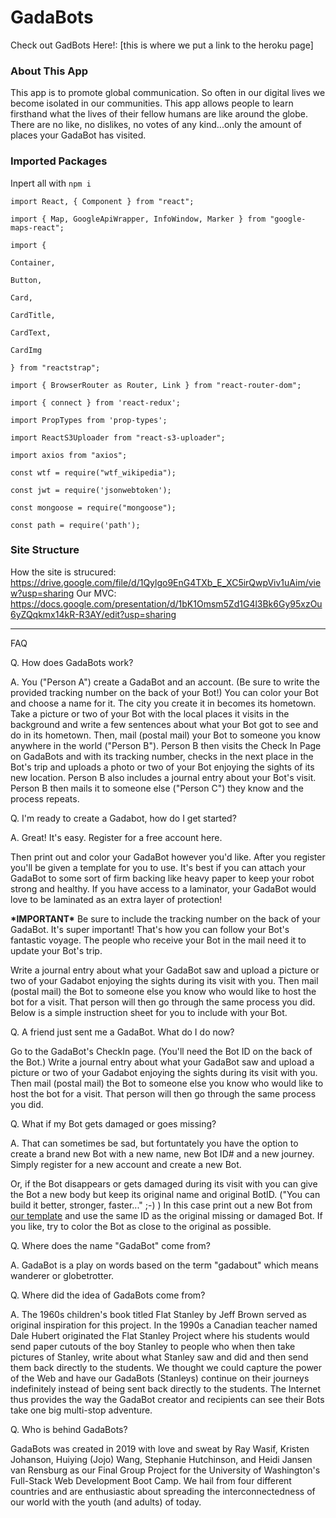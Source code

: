 # GadaBots

Check out GadBots Here!: [this is where we put a link to the heroku page]

### About This App

This app is to promote global communication. So often in our digital lives we become isolated in our communities. This app allows people to learn firsthand what the lives of their fellow humans are like around the globe. There are no like, no dislikes, no votes of any kind...only the amount of places your GadaBot has visited.

### Imported Packages

Inpert all with `npm i`

`import React, { Component } from "react";`

`import { Map, GoogleApiWrapper, InfoWindow, Marker } from "google-maps-react";`

`import {`

`Container,`

`Button,`

`Card,`

`CardTitle,`

`CardText,`

`CardImg`

`} from "reactstrap";`

`import { BrowserRouter as Router, Link } from "react-router-dom";`

`import { connect } from 'react-redux';`

`import PropTypes from 'prop-types';`

`import ReactS3Uploader from "react-s3-uploader";`

`import axios from "axios";`

`const wtf = require("wtf_wikipedia");`

`const jwt = require('jsonwebtoken');`

`const mongoose = require("mongoose");`

`const path = require('path');`

### Site Structure

How the site is strucured: https://drive.google.com/file/d/1Qylgo9EnG4TXb_E_XC5irQwpViv1uAim/view?usp=sharing
Our MVC: https://docs.google.com/presentation/d/1bK1Omsm5Zd1G4l3Bk6Gy95xzOu6yZQqkmx14kR-R3AY/edit?usp=sharing

---

FAQ

Q. How does GadaBots work?

A. You ("Person A") create a GadaBot and an account. (Be sure to write the provided tracking number on the back of your Bot!) You can color your Bot and choose a name for it. The city you create it in becomes its hometown. Take a picture or two of your Bot with the local places it visits in the background and write a few sentences about what your Bot got to see and do in its hometown. Then, mail (postal mail) your Bot to someone you know anywhere in the world ("Person B"). Person B then visits the Check In Page on GadaBots and with its tracking number, checks in the next place in the Bot's trip and uploads a photo or two of your Bot enjoying the sights of its new location. Person B also includes a journal entry about your Bot's visit. Person B then mails it to someone else ("Person C") they know and the process repeats.

Q. I'm ready to create a Gadabot, how do I get started?

A. Great! It's easy. Register for a free account here.

Then print out and color your GadaBot however you'd like. After you register you'll be given a template for you to use. It's best if you can attach your GadaBot to some sort of firm backing like heavy paper to keep your robot strong and healthy. If you have access to a laminator, your GadaBot would love to be laminated as an extra layer of protection!

**\***IMPORTANT**\*** Be sure to include the tracking number on the back of your GadaBot. It's super important! That's how you can follow your Bot's fantastic voyage. The people who receive your Bot in the mail need it to update your Bot's trip.

Write a journal entry about what your GadaBot saw and upload a picture or two of your Gadabot enjoying the sights during its visit with you. Then mail (postal mail) the Bot to someone else you know who would like to host the bot for a visit. That person will then go through the same process you did. Below is a simple instruction sheet for you to include with your Bot.

Q. A friend just sent me a GadaBot. What do I do now?

Go to the GadaBot's CheckIn page. (You'll need the Bot ID on the back of the Bot.) Write a journal entry about what your GadaBot saw and upload a picture or two of your Gadabot enjoying the sights during its visit with you. Then mail (postal mail) the Bot to someone else you know who would like to host the bot for a visit. That person will then go through the same process you did. 

Q. What if my Bot gets damaged or goes missing?

A. That can sometimes be sad, but fortuntately you have the option to create a brand new Bot with a new name, new Bot ID# and a new journey. Simply register for a new account and create a new Bot.

Or, if the Bot disappears or gets damaged during its visit with you can give the Bot a new body but keep its original name and original BotID. ("You can build it better, stronger, faster..." ;-) ) In this case print out a new Bot from [our template](client/public/images/GadaBotLine.svg) and use the same ID as the original missing or damaged Bot. If you like, try to color the Bot as close to the original as possible.

Q. Where does the name "GadaBot" come from?

A. GadaBot is a play on words based on the term "gadabout" which means wanderer or globetrotter.

Q. Where did the idea of GadaBots come from?

A. The 1960s children's book titled Flat Stanley by Jeff Brown served as original inspiration for this project. In the 1990s a Canadian teacher named Dale Hubert originated the Flat Stanley Project where his students would send paper cutouts of the boy Stanley to people who when then take pictures of Stanley, write about what Stanley saw and did and then send them back directly to the students. We thought we could capture the power of the Web and have our GadaBots (Stanleys) continue on their journeys indefinitely instead of being sent back directly to the students. The Internet thus provides the way the GadaBot creator and recipients can see their Bots take one big multi-stop adventure.

Q. Who is behind GadaBots?

GadaBots was created in 2019 with love and sweat by Ray Wasif, Kristen Johanson, Huiying (Jojo) Wang, Stephanie Hutchinson, and Heidi Jansen van Rensburg as our Final Group Project for the University of Washington's Full-Stack Web Development Boot Camp. We hail from four different countries and are enthusiastic about spreading the interconnectedness of our world with the youth (and adults) of today.
